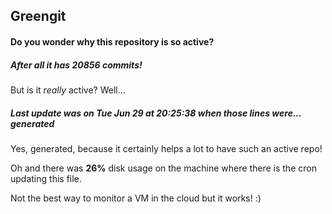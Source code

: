 ## Greengit

#### Do you wonder why this repository is so active?

##### After all it has 20856 commits!

But is it *really* active? Well...

##### Last update was on Tue Jun 29 at 20:25:38 when those lines were... generated

Yes, generated, because it certainly helps a lot to have such an active repo!

Oh and there was **26%** disk usage on the machine
where there is the cron updating this file.

Not the best way to monitor a VM in the cloud but it works! :)
